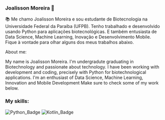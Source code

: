 ### Joalisson Moreira 👋

:books: Me chamo Joalisson Moreira e sou estudante de Biotecnologia na Universidade Federal da Paraíba (UFPB).
Tenho trabalhado e desenvolvido usando Python para aplicações biotecnológicas. E também entusiasta de Data Science, Machine Learning, Inovação e Desenvolvimento Mobile.
Fique à vontade para olhar alguns dos meus trabalhos abaixo.

About me:

My name is Joalisson Moreira. I'm undergradute graduating in Biotechnology and passionate about technology. I have been working with development
and coding, precisely with Python for biotechnological applications. I'm an enthusiast of Data Science, Machine Learning, Innovation and Mobile Development
Make sure to check some of my work below.
### My skills:
![Python_Badge](https://camo.githubusercontent.com/fa59e4b98ed2ac778da7e88856b85aa2d8c1e0d9a621e8d22c9fb8eac406e018/68747470733a2f2f696d672e736869656c64732e696f2f62616467652f2d507974686f6e2d3030373742353f7374796c653d666c6174266c6f676f436f6c6f723d7768697465266c6f676f3d707974686f6e)
![Kotlin_Badge](https://camo.githubusercontent.com/1db1e9059327d7dc1367f8f952e3d7551fd631998afd7420a7e52c34a2311e34/68747470733a2f2f696d672e736869656c64732e696f2f62616467652f2d4b6f746c696e2d6666393631663f7374796c653d666c6174266c6f676f436f6c6f723d7768697465266c6f676f3d6b6f746c696e)

  

<!--
**JoalissonCM/joalissoncm** is a ✨ _special_ ✨ repository because its `README.md` (this file) appears on your GitHub profile.



Here are some ideas to get you started:

- 🔭 I’m currently working on ...
- 🌱 I’m currently learning ...
- 👯 I’m looking to collaborate on ...
- 🤔 I’m looking for help with ...
- 💬 Ask me about ...
- 📫 How to reach me: ...
- 😄 Pronouns: ...
- ⚡ Fun fact: ...
-->
